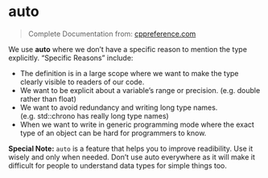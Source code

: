 # auto


> Complete Documentation from: [cppreference.com](https://en.cppreference.com/w/cpp/language/auto)

We use **auto** where we don’t have a specific reason to mention the type explicitly. “Specific Reasons” include:

- The definition is in a large scope where we want to make the type clearly visible to readers of our code.
- We want to be explicit about a variable’s range or precision. (e.g. double rather than float)
- We want to avoid redundancy and writing long type names. (e.g. std::chrono has really long type names)
- When we want to write in generic programming mode where the exact type of an object can be hard for programmers to know.

**Special Note:** `auto` is a feature that helps you to improve readibility. Use it wisely and only when needed. Don’t use auto everywhere as it will make it difficult for people to understand data types for simple things too.